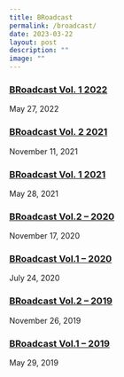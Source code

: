 ```yaml
---
title: BRoadcast
permalink: /broadcast/
date: 2023-03-22
layout: post
description: ""
image: ""
---
```

<h3><a title="BRoadcast Vol. 1 2022" href="/2022/05/27/broadcast-vol-1-2022/" rel="bookmark">BRoadcast Vol. 1 2022</a></h3>
<div>May 27, 2022</div>
<h3><a title="BRoadcast Vol. 2 2021" href="/2021/11/11/broadcast-vol-2-2021/" rel="bookmark">BRoadcast Vol. 2 2021</a></h3>
<div>November 11, 2021</div>
<h3><a title="BRoadcast Vol. 1 2021" href="/2021/05/28/broadcast-vol-1-2021/" rel="bookmark">BRoadcast Vol. 1 2021</a></h3>
<div>May 28, 2021</div>
<h3><a title="BRoadcast Vol.2 &ndash; 2020" href="/2020/11/17/broadcast-vol-2-2020/" rel="bookmark">BRoadcast Vol.2 &ndash; 2020</a></h3>
<div>November 17, 2020</div>
<h3><a title="BRoadcast Vol.1 &ndash; 2020" href="/2020/07/24/broadcast-vol-1-2020/" rel="bookmark">BRoadcast Vol.1 &ndash; 2020</a></h3>
<div>July 24, 2020</div>
<h3><a title="BRoadcast Vol.2 &ndash; 2019" href="/2019/11/26/broadcast-vol-2-2019/" rel="bookmark">BRoadcast Vol.2 &ndash; 2019</a></h3>
<div>November 26, 2019</div>
<h3><a title="BRoadcast Vol.1 &ndash; 2019" href="/2019/05/29/broadcast-vol-1-2019/" rel="bookmark">BRoadcast Vol.1 &ndash; 2019</a></h3>
<div>May 29, 2019</div>